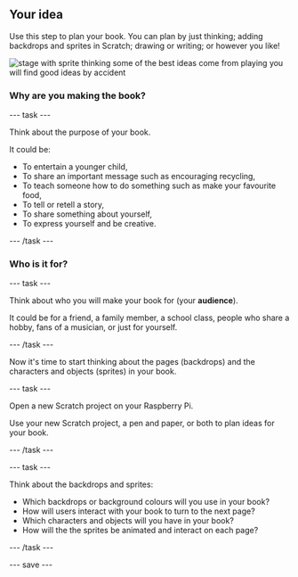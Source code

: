 ## Your idea

Use this step to plan your book. You can plan by just thinking; adding backdrops and sprites in Scratch; drawing or writing; or however you like! 

![stage with sprite thinking some of the best ideas come from playing you will find good ideas by accident](images/best-ideas.png)

### Why are you making the book?

--- task ---

Think about the purpose of your book. 

It could be:
- To entertain a younger child,
- To share an important message such as encouraging recycling,
- To teach someone how to do something such as make your favourite food, 
- To tell or retell a story,
- To share something about yourself,
- To express yourself and be creative.

--- /task ---

### Who is it for?

--- task ---

Think about who you will make your book for (your **audience**).

It could be for a friend, a family member, a school class, people who share a hobby, fans of a musician, or just for yourself.

--- /task ---

Now it's time to start thinking about the pages (backdrops) and the characters and objects (sprites) in your book.

--- task ---

Open a new Scratch project on your Raspberry Pi.

Use your new Scratch project, a pen and paper, or both to plan ideas for your book.

--- /task ---

--- task ---

Think about the backdrops and sprites:
- Which backdrops or background colours will you use in your book? 
- How will users interact with your book to turn to the next page?
- Which characters and objects will you have in your book? 
- How will the the sprites be animated and interact on each page?

--- /task ---

--- save ---
